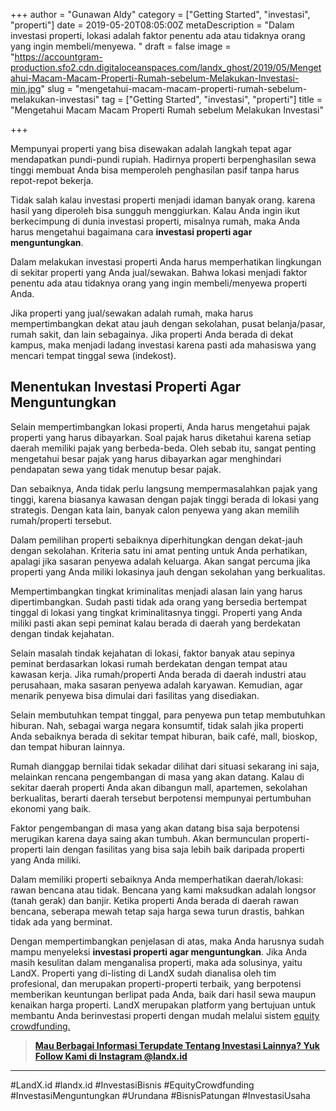 +++
author = "Gunawan Aldy"
category = ["Getting Started", "investasi", "properti"]
date = 2019-05-20T08:05:00Z
metaDescription = "Dalam investasi properti, lokasi adalah faktor penentu ada atau tidaknya orang yang ingin membeli/menyewa. "
draft = false
image = "https://accountgram-production.sfo2.cdn.digitaloceanspaces.com/landx_ghost/2019/05/Mengetahui-Macam-Macam-Properti-Rumah-sebelum-Melakukan-Investasi-min.jpg"
slug = "mengetahui-macam-macam-properti-rumah-sebelum-melakukan-investasi"
tag = ["Getting Started", "investasi", "properti"]
title = "Mengetahui Macam Macam Properti Rumah sebelum Melakukan Investasi"

+++


Mempunyai properti yang bisa disewakan adalah langkah tepat agar mendapatkan pundi-pundi rupiah. Hadirnya properti berpenghasilan sewa tinggi membuat Anda bisa memperoleh penghasilan pasif tanpa harus repot-repot bekerja.

Tidak salah kalau investasi properti menjadi idaman banyak orang. karena hasil yang diperoleh bisa sungguh menggiurkan. Kalau Anda ingin ikut berkecimpung di dunia investasi properti, misalnya rumah, maka Anda harus mengetahui bagaimana cara **investasi properti agar menguntungkan**.

Dalam melakukan investasi properti Anda harus memperhatikan lingkungan di sekitar properti yang Anda jual/sewakan. Bahwa lokasi menjadi faktor penentu ada atau tidaknya orang yang ingin membeli/menyewa properti Anda.

Jika properti yang jual/sewakan adalah rumah, maka harus mempertimbangkan dekat atau jauh dengan sekolahan, pusat belanja/pasar, rumah sakit, dan lain sebagainya. Jika properti Anda berada di dekat kampus, maka menjadi ladang investasi karena pasti ada mahasiswa yang mencari tempat tinggal sewa (indekost).

## Menentukan Investasi Properti Agar Menguntungkan

Selain mempertimbangkan lokasi properti, Anda harus mengetahui pajak properti yang harus dibayarkan. Soal pajak harus diketahui karena setiap daerah memiliki pajak yang berbeda-beda. Oleh sebab itu, sangat penting mengetahui besar pajak yang harus dibayarkan agar menghindari pendapatan sewa yang tidak menutup besar pajak.

Dan sebaiknya, Anda tidak perlu langsung mempermasalahkan pajak yang tinggi, karena biasanya kawasan dengan pajak tinggi berada di lokasi yang strategis. Dengan kata lain, banyak calon penyewa yang akan memilih rumah/properti tersebut.

Dalam pemilihan properti sebaiknya diperhitungkan dengan dekat-jauh dengan sekolahan. Kriteria satu ini amat penting untuk Anda perhatikan, apalagi jika sasaran penyewa adalah keluarga. Akan sangat percuma jika properti yang Anda miliki lokasinya jauh dengan sekolahan yang berkualitas.

Mempertimbangkan tingkat kriminalitas menjadi alasan lain yang harus dipertimbangkan. Sudah pasti tidak ada orang yang bersedia bertempat tinggal di lokasi yang tingkat kriminalitasnya tinggi. Properti yang Anda miliki pasti akan sepi peminat kalau berada di daerah yang berdekatan dengan tindak kejahatan.

Selain masalah tindak kejahatan di lokasi, faktor banyak atau sepinya peminat berdasarkan lokasi rumah berdekatan dengan tempat atau kawasan kerja. Jika rumah/properti Anda berada di daerah industri atau perusahaan, maka sasaran penyewa adalah karyawan. Kemudian, agar menarik penyewa bisa dimulai dari fasilitas yang disediakan.

Selain membutuhkan tempat tinggal, para penyewa pun tetap membutuhkan hiburan. Nah, sebagai warga negara konsumtif, tidak salah jika properti Anda sebaiknya berada di sekitar tempat hiburan, baik café, mall, bioskop, dan tempat hiburan lainnya.

Rumah dianggap bernilai tidak sekadar dilihat dari situasi sekarang ini saja, melainkan rencana pengembangan di masa yang akan datang. Kalau di sekitar daerah properti Anda akan dibangun mall, apartemen, sekolahan berkualitas, berarti daerah tersebut berpotensi mempunyai pertumbuhan ekonomi yang baik.

Faktor pengembangan di masa yang akan datang bisa saja berpotensi merugikan karena daya saing akan tumbuh. Akan bermunculan properti-properti lain dengan fasilitas yang bisa saja lebih baik daripada properti yang Anda miliki.

Dalam memiliki properti sebaiknya Anda memperhatikan daerah/lokasi: rawan bencana atau tidak. Bencana yang kami maksudkan adalah longsor (tanah gerak) dan banjir. Ketika properti Anda berada di daerah rawan bencana, seberapa mewah tetap saja harga sewa turun drastis, bahkan tidak ada yang berminat.

Dengan mempertimbangkan penjelasan di atas, maka Anda harusnya sudah mampu menyeleksi **investasi properti agar menguntungkan**. Jika Anda masih kesulitan dalam menganalisa properti, maka ada solusinya, yaitu LandX. Properti yang di-listing di LandX sudah dianalisa oleh tim profesional, dan merupakan properti-properti terbaik, yang berpotensi memberikan keuntungan berlipat pada Anda, baik dari hasil sewa maupun kenaikan harga properti. LandX merupakan platform yang bertujuan untuk membantu Anda berinvestasi properti dengan mudah melalui sistem [equity crowdfunding.](https://www.landx.id/)

> [**Mau Berbagai Informasi Terupdate Tentang Investasi Lainnya? Yuk Follow Kami di Instagram @landx.id**](https://instagram.com/landx.id?utm_medium=copy_link)

---

#LandX.id	#landx.id	#InvestasiBisnis	#EquityCrowdfunding	#InvestasiMenguntungkan	#Urundana	#BisnisPatungan	#InvestasiUsaha


